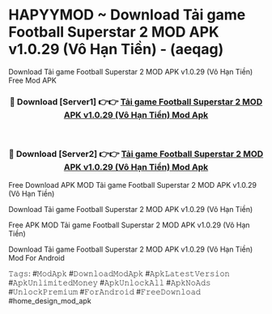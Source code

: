 # HAPYYMOD ~ Download Tải game Football Superstar 2 MOD APK v1.0.29 (Vô Hạn Tiền) - (aeqag)
Download Tải game Football Superstar 2 MOD APK v1.0.29 (Vô Hạn Tiền) Free Mod APK

<div align="center">
<h3>🔴 Download [Server1] 👉👉 <a href="https://apk-comot.site?title=Tải_game_Football_Superstar_2_MOD_APK_v1.0.29_(Vô_Hạn_Tiền)">Tải game Football Superstar 2 MOD APK v1.0.29 (Vô Hạn Tiền) Mod Apk</a></h3><br>

<h3>🔴 Download [Server2] 👉👉 <a href="https://apk-comot.site?title=Tải_game_Football_Superstar_2_MOD_APK_v1.0.29_(Vô_Hạn_Tiền)">Tải game Football Superstar 2 MOD APK v1.0.29 (Vô Hạn Tiền) Mod Apk</a></h3>
</div>


Free Download APK MOD Tải game Football Superstar 2 MOD APK v1.0.29 (Vô Hạn Tiền)

Download Tải game Football Superstar 2 MOD APK v1.0.29 (Vô Hạn Tiền) 

Free APK MOD Tải game Football Superstar 2 MOD APK v1.0.29 (Vô Hạn Tiền) 

Download Tải game Football Superstar 2 MOD APK v1.0.29 (Vô Hạn Tiền) Mod For Android

𝚃𝚊𝚐𝚜: #𝙼𝚘𝚍𝙰𝚙𝚔 #𝙳𝚘𝚠𝚗𝚕𝚘𝚊𝚍𝙼𝚘𝚍𝙰𝚙𝚔 #𝙰𝚙𝚔𝙻𝚊𝚝𝚎𝚜𝚝𝚅𝚎𝚛𝚜𝚒𝚘𝚗 #𝙰𝚙𝚔𝚄𝚗𝚕𝚒𝚖𝚒𝚝𝚎𝚍𝙼𝚘𝚗𝚎𝚢 #𝙰𝚙𝚔𝚄𝚗𝚕𝚘𝚌𝚔𝙰𝚕𝚕 #𝙰𝚙𝚔𝙽𝚘𝙰𝚍𝚜 #𝚄𝚗𝚕𝚘𝚌𝚔𝙿𝚛𝚎𝚖𝚒𝚞𝚖 #𝙵𝚘𝚛𝙰𝚗𝚍𝚛𝚘𝚒𝚍 #𝙵𝚛𝚎𝚎𝙳𝚘𝚠𝚗𝚕𝚘𝚊𝚍 #home_design_mod_apk